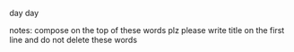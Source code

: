 day
day














notes:
compose on the top of these words plz
please write title on the first line
and do not delete these words
